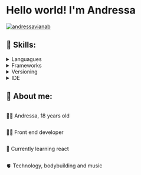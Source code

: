 
<h1>Hello world! I'm Andressa</h1>
  
<span>
  
   [![andressavianab](https://github-readme-stats.vercel.app/api?username=andressavianab&show_icons=true&theme=synthwave)](https://github.com/anuraghazra/github-readme-stats)
  
</span>

<h2> 🧠 Skills: </h2>
<details>
 <summary>Languagues</summary>
  <div style="display: inline_block"><br>
  <img align="center" alt="Andressa-J" src="https://img.icons8.com/color/48/null/html-5--v1.png"/>
  <img align="center" alt="Andressa-j" src="https://img.icons8.com/color/48/null/css3.png"/>
  <img align="center" alt="Andressa-J" src="https://img.icons8.com/color/48/null/javascript--v1.png"/>
  <img align="center" alt="Andressa-J" src="https://img.icons8.com/color/48/null/typescript--v1.png"/>
  </div>
 </details>
 
 <details>
 <summary>Frameworks</summary>
  <div style="display: inline_block"><br>
  <img align="center" alt="Andressa-J" src="https://img.icons8.com/external-others-amoghdesign/48/null/external-react-native-soleicons-fill-vol-1-others-amoghdesign.png"/>
    <img align="center" alt="Andressa-J" src="https://img.icons8.com/color/48/null/tailwindcss.png"/>
  </div>
 </details>
 
 <details>
 <summary>Versioning</summary>
  <div style="display: inline_block"><br>
  <img align="center" alt="Andressa-J" src="https://img.icons8.com/color/48/null/git.png"/>
  </div>
 </details>
 
 <details>
 <summary>IDE</summary>
  <div style="display: inline_block"><br>
  <img align="center" alt="Andressa-J" src="https://img.icons8.com/color/48/null/visual-studio-code-2019.png"/>
  <img align="center" alt="Andressa-J" src="https://img.icons8.com/ios-filled/48/null/java-eclipse.png"/>
  </div>
 </details>
   
   
 <h2>🌠 About me:</h2>
 <div style="display: flex; flex-direction: column;">
  <p>
   🤵‍♀️ Andressa, 18 years old
  </p>
   <p>
   👩‍💻 Front end developer
  </p>
   <p>
   📖 Currently learning react
  </p>
   <p>
   🫀 Technology, bodybuilding and music
  </p>



 </div>
  
<!---
andressavianab/andressavianab is a ✨ special ✨ repository because its `README.md` (this file) appears on your GitHub profile.
You can click the Preview link to take a look at your changes.
--->
